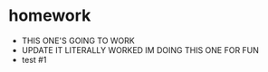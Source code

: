 # homework
+ THIS ONE'S GOING TO WORK
+ UPDATE IT LITERALLY WORKED IM DOING THIS ONE FOR FUN
+ test #1
